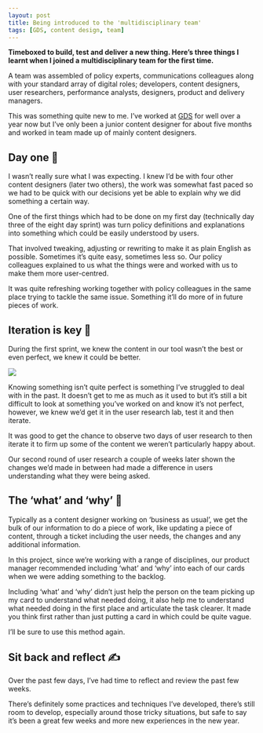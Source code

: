 ```yaml
---
layout: post
title: Being introduced to the 'multidisciplinary team'
tags: [GDS, content design, team]
---
```


**Timeboxed to build, test and deliver a new thing. Here’s three things I learnt when I joined a multidisciplinary team for the first time.**
<!--more-->

A team was assembled of policy experts, communications colleagues along with your standard array of digital roles; developers, content designers, user researchers, performance analysts, designers, product and delivery managers.

This was something quite new to me. I’ve worked at [GDS](https://www.gov.uk/gds) for well over a year now but I’ve only been a junior content designer for about five months and worked in team made up of mainly content designers.

## Day one 🌇

I wasn’t really sure what I was expecting. I knew I’d be with four other content designers (later two others), the work was somewhat fast paced so we had to be quick with our decisions yet be able to explain why we did something a certain way.

One of the first things which had to be done on my first day (technically day three of the eight day sprint) was turn policy definitions and explanations into something which could be easily understood by users.

That involved tweaking, adjusting or rewriting to make it as plain English as possible. Sometimes it’s quite easy, sometimes less so. Our policy colleagues explained to us what the things were and worked with us to make them more user-centred.

It was quite refreshing working together with policy colleagues in the same place trying to tackle the same issue. Something it’ll do more of in future pieces of work.

## Iteration is key 🔑

During the first sprint, we knew the content in our tool wasn’t the best or even perfect, we knew it could be better.

![](https://cdn-images-1.medium.com/max/1600/1*qUVSsS97923mtYgdDGYZXA.png)

Knowing something isn’t quite perfect is something I’ve struggled to deal with in the past. It doesn’t get to me as much as it used to but it’s still a bit difficult to look at something you’ve worked on and know it’s not perfect, however, we knew we’d get it in the user research lab, test it and then iterate.

It was good to get the chance to observe two days of user research to then iterate it to firm up some of the content we weren’t particularly happy about.

Our second round of user research a couple of weeks later shown the changes we’d made in between had made a difference in users understanding what they were being asked.

## The ‘what’ and ‘why’ 🤔

Typically as a content designer working on ‘business as usual’, we get the bulk of our information to do a piece of work, like updating a piece of content, through a ticket including the user needs, the changes and any additional information.

In this project, since we’re working with a range of disciplines, our product manager recommended including ‘what’ and ‘why’ into each of our cards when we were adding something to the backlog.

Including ‘what’ and ‘why’ didn’t just help the person on the team picking up my card to understand what needed doing, it also help me to understand what needed doing in the first place and articulate the task clearer. It made you think first rather than just putting a card in which could be quite vague.

I’ll be sure to use this method again.

## Sit back and reflect ✍

Over the past few days, I’ve had time to reflect and review the past few weeks.

There’s definitely some practices and techniques I’ve developed, there’s still room to develop, especially around those tricky situations, but safe to say it’s been a great few weeks and more new experiences in the new year.
